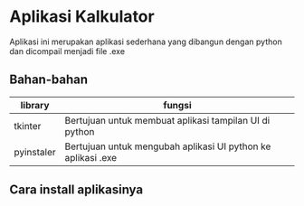 # Aplikasi Kalkulator

Aplikasi ini merupakan aplikasi sederhana yang dibangun dengan python dan dicompail menjadi file .exe

## Bahan-bahan

|library|fungsi|
|-------|------|
|tkinter|Bertujuan untuk membuat aplikasi tampilan UI di python|
|pyinstaler|Bertujuan untuk mengubah aplikasi UI python ke aplikasi .exe|

## Cara install aplikasinya

